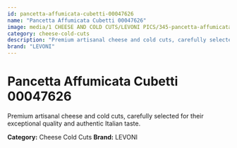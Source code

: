```yaml
---
id: pancetta-affumicata-cubetti-00047626
name: "Pancetta Affumicata Cubetti 00047626"
image: media/1 CHEESE AND COLD CUTS/LEVONI PICS/345-pancetta-affumicata-cubetti-00047626.jpg
category: cheese-cold-cuts
description: "Premium artisanal cheese and cold cuts, carefully selected for their exceptional quality and authentic Italian taste."
brand: "LEVONI"
---
```


# Pancetta Affumicata Cubetti 00047626

Premium artisanal cheese and cold cuts, carefully selected for their exceptional quality and authentic Italian taste.

**Category:** Cheese Cold Cuts
**Brand:** LEVONI
